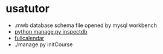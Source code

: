 # usatutor

- .mwb database schema file opened by mysql workbench
- [python manage.py inspectdb](https://docs.djangoproject.com/en/3.0/howto/legacy-databases/)
- [fullcalendar](https://fullcalendar.io/docs)
- ./manage.py initCourse
